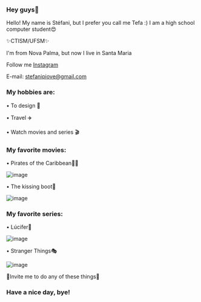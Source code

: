 ### Hey guys💭

Hello! My name is Stéfani, but I prefer you call me Tefa :)
I am a high school computer student😍

✨CTISM/UFSM✨


I'm from Nova Palma, but now I live in Santa Maria

Follow me [Instagram](https://instagram.com/tefa_piove?igshid=YmMyMTA2M2Y=)

E-mail: stefanipiove@gmail.com


### My hobbies are:

•	To design 🎨

•	Travel ✈️

•	Watch movies and series 🎬


### My favorite movies:

• Pirates of the Caribbean🏴‍☠️

![image](https://user-images.githubusercontent.com/85496004/125177923-3dad5800-e1b6-11eb-930c-ef9feedcd8dd.png)

• The kissing boot💋

![image](https://user-images.githubusercontent.com/85496004/125177982-c62bf880-e1b6-11eb-8361-b30619b0b235.png)


### My favorite series:

• Lúcifer👿

![image](https://user-images.githubusercontent.com/85496004/125178099-e0b2a180-e1b7-11eb-94e4-7f4d97e1208e.png)


• Stranger Things🎭

![image](https://user-images.githubusercontent.com/85496004/125178101-ea3c0980-e1b7-11eb-9948-71e72a6434e2.png)



💖Invite me to do any of these things💖
### Have a nice day, bye!

